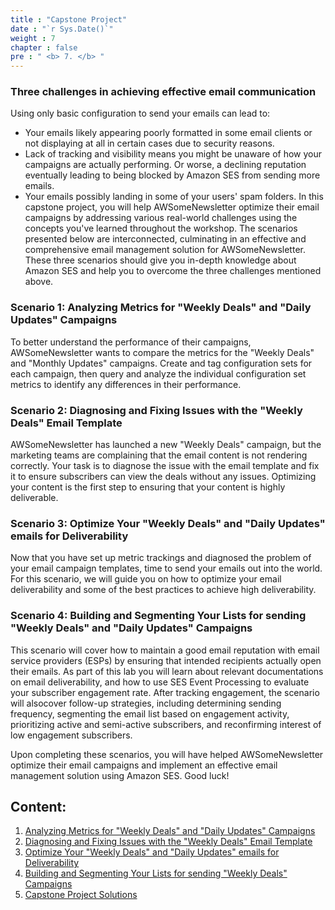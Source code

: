 ```yaml
---
title : "Capstone Project"
date : "`r Sys.Date()`"
weight : 7
chapter : false
pre : " <b> 7. </b> "
---
```


### Three challenges in achieving effective email communication

Using only basic configuration to send your emails can lead to:

- Your emails likely appearing poorly formatted in some email clients or not displaying at all in certain cases due to security reasons.
- Lack of tracking and visibility means you might be unaware of how your campaigns are actually performing. Or worse, a declining reputation eventually leading to being blocked by Amazon SES from sending more emails.
- Your emails possibly landing in some of your users' spam folders.
In this capstone project, you will help AWSomeNewsletter optimize their email campaigns by addressing various real-world challenges using the concepts you've learned throughout the workshop. The scenarios presented below are interconnected, culminating in an effective and comprehensive email management solution for AWSomeNewsletter. These three scenarios should give you in-depth knowledge about Amazon SES and help you to overcome the three challenges mentioned above.


### Scenario 1: Analyzing Metrics for "Weekly Deals" and "Daily Updates" Campaigns
To better understand the performance of their campaigns, AWSomeNewsletter wants to compare the metrics for the "Weekly Deals" and "Monthly Updates" campaigns. Create and tag configuration sets for each campaign, then query and analyze the individual configuration set metrics to identify any differences in their performance.

### Scenario 2: Diagnosing and Fixing Issues with the "Weekly Deals" Email Template
AWSomeNewsletter has launched a new "Weekly Deals" campaign, but the marketing teams are complaining that the email content is not rendering correctly. Your task is to diagnose the issue with the email template and fix it to ensure subscribers can view the deals without any issues. Optimizing your content is the first step to ensuring that your content is highly deliverable.

### Scenario 3: Optimize Your "Weekly Deals" and "Daily Updates" emails for Deliverability
Now that you have set up metric trackings and diagnosed the problem of your email campaign templates, time to send your emails out into the world. For this scenario, we will guide you on how to optimize your email deliverability and some of the best practices to achieve high deliverability.

### Scenario 4: Building and Segmenting Your Lists for sending "Weekly Deals" and "Daily Updates" Campaigns

This scenario will cover how to maintain a good email reputation with email service providers (ESPs) by ensuring that intended recipients actually open their emails. As part of this lab you will learn about relevant documentations on email deliverability, and how to use SES Event Processing to evaluate your subscriber engagement rate. After tracking engagement, the scenario will alsocover follow-up strategies, including determining sending frequency, segmenting the email list based on engagement activity, prioritizing active and semi-active subscribers, and reconfirming interest of low engagement subscribers.

Upon completing these scenarios, you will have helped AWSomeNewsletter optimize their email campaigns and implement an effective email management solution using Amazon SES. Good luck!

## Content:

1. [Analyzing Metrics for "Weekly Deals" and "Daily Updates" Campaigns](7.1-analyze-metrics)
2. [Diagnosing and Fixing Issues with the "Weekly Deals" Email Template](7.2-diagnose-and-fix-issues)
3. [Optimize Your "Weekly Deals" and "Daily Updates" emails for Deliverability](7.3-optimize-deliverability)
4. [Building and Segmenting Your Lists for sending "Weekly Deals" Campaigns](7.4-build-and-segment-list)
5. [Capstone Project Solutions](7.5-solution/)

